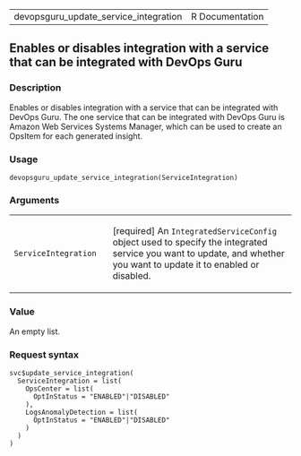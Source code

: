 <table style="width: 100%;">
<tbody>
<tr class="odd">
<td>devopsguru_update_service_integration</td>
<td style="text-align: right;">R Documentation</td>
</tr>
</tbody>
</table>

## Enables or disables integration with a service that can be integrated with DevOps Guru

### Description

Enables or disables integration with a service that can be integrated
with DevOps Guru. The one service that can be integrated with DevOps
Guru is Amazon Web Services Systems Manager, which can be used to create
an OpsItem for each generated insight.

### Usage

    devopsguru_update_service_integration(ServiceIntegration)

### Arguments

<table>
<colgroup>
<col style="width: 35%" />
<col style="width: 65%" />
</colgroup>
<tbody>
<tr class="odd">
<td><code
id="devopsguru_update_service_integration_:_ServiceIntegration">ServiceIntegration</code></td>
<td><p>[required] An <code>IntegratedServiceConfig</code> object used to
specify the integrated service you want to update, and whether you want
to update it to enabled or disabled.</p></td>
</tr>
</tbody>
</table>

### Value

An empty list.

### Request syntax

    svc$update_service_integration(
      ServiceIntegration = list(
        OpsCenter = list(
          OptInStatus = "ENABLED"|"DISABLED"
        ),
        LogsAnomalyDetection = list(
          OptInStatus = "ENABLED"|"DISABLED"
        )
      )
    )
